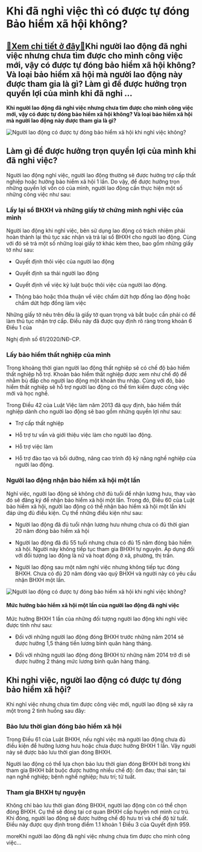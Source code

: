 Khi đã nghỉ việc thì có được tự đóng Bảo hiểm xã hội không?
===========================================================

[:gift:Xem chi tiết ở đây:gift:](https://hddtvn.com/khi-da-nghi-viec-thi-co-duoc-tu-dong-bao-hiem-xa-hoi-khong/)Khi người lao động đã nghỉ việc nhưng chưa tìm được cho mình công việc mới, vậy có được tự đóng bảo hiểm xã hội không? Và loại bảo hiểm xã hội mà người lao động này được tham gia là gì? Làm gì để được hưởng trọn quyền lợi của mình khi đã nghỉ …
----------------------------------------------------------------------------------------------------------------------------------------------------------------------------------------------------------------------------------------------------

**Khi người lao động đã nghỉ việc nhưng chưa tìm được cho mình công việc mới, vậy có được tự đóng bảo hiểm xã hội không? Và loại bảo hiểm xã hội mà người lao động này được tham gia là gì?**


![Người lao động có được tự đóng bảo hiểm xã hội khi nghỉ việc không?](https://hddtvn.com/wp-content/uploads/2021/01/cac-doi-tuong-tham-gia-bao-hiem-xa-hoi-bat-buoc-theo-luat-bao-hiem-xa-hoi-hien-hanh-62150.jpg)


Làm gì để được hưởng trọn quyền lợi của mình khi đã nghỉ việc?
--------------------------------------------------------------


Người lao động nghỉ việc, người lao động thường sẽ được hưởng trợ cấp thất nghiệp hoặc hưởng bảo hiểm xã hội 1 lần. Do vậy, để được hưởng trọn những quyền lợi vốn có của mình, người lao động cần thực hiện một số những công việc như sau:


### Lấy lại sổ BHXH và những giấy tờ chứng minh nghỉ việc của mình


Người lao động khi nghỉ việc, bên sử dụng lao động có trách nhiệm phải hoàn thành lại thủ tục xác nhận và trả lại sổ BHXH cho người lao động. Cùng với đó sẽ trả một số những loại giấy tờ khác kèm theo, bao gồm những giấy tờ như sau:




* Quyết định thôi việc của người lao động

* Quyết định sa thải người lao động

* Quyết định về việc kỷ luật buộc thôi việc của người lao động.

* Thông báo hoặc thỏa thuận về việc chấm dứt hợp đồng lao động hoặc chấm dứt hợp đồng làm việc



Những giấy tờ nêu trên đều là giấy tờ quan trọng và bắt buộc cần phải có để làm thủ tục nhận trợ cấp. Điều này đã được quy định rõ ràng trong khoản 6 Điều 1 của  

Nghị định số 61/2020/NĐ-CP.


### Lấy bảo hiểm thất nghiệp của mình


Trong khoảng thời gian người lao động thất nghiệp sẽ có chế độ bảo hiểm thất nghiệp hỗ trợ. Khoản bảo hiểm thất nghiệp được xem như chế độ để nhằm bù đắp cho người lao động một khoản thu nhập. Cùng với đó, bảo hiểm thất nghiệp sẽ hỗ trợ người lao động có thể tìm kiếm được công việc mới và học nghề.


Trong Điều 42 của Luật Việc làm năm 2013 đã quy định, bảo hiểm thất nghiệp dành cho người lao động sẽ bao gồm những quyền lợi như sau:




* Trợ cấp thất nghiệp

* Hỗ trợ tư vấn và giới thiệu việc làm cho người lao động.

* Hỗ trợ việc làm

* Hỗ trợ đào tạo và bồi dưỡng, nâng cao trình độ kỹ năng nghề nghiệp của người lao động.



### Người lao động nhận bảo hiểm xã hội một lần


Nghỉ việc, người lao động sẽ không chờ đủ tuổi để nhận lương hưu, thay vào đó sẽ đăng ký để nhận bảo hiểm xã hội một lần. Trong đó, Điều 60 của Luật bảo hiểm xã hội, người lao động có thể nhận bảo hiểm xã hội một lần khi đáp ứng đủ điều kiện. Cụ thể những điều kiện như sau:




* Người lao động đã đủ tuổi nhận lương hưu nhưng chưa có đủ thời gian 20 năm đóng bảo hiểm xã hội

* Người lao động đã đủ 55 tuổi nhưng chưa có đủ 15 năm đóng bảo hiểm xã hội. Người này không tiếp tục tham gia BHXH tự nguyện. Áp dụng đối với đối tượng lao động là nữ và hoạt động ở xã, phường, thị trấn.

* Người lao động sau một năm nghỉ việc nhưng không tiếp tục đóng BHXH. Chưa có đủ 20 năm đóng vào quỹ BHXH và người này có yêu cầu nhận BHXH một lần.



![Người lao động có được tự đóng bảo hiểm xã hội khi nghỉ việc không?](https://hddtvn.com/wp-content/uploads/2021/01/photo1550970826814-1550970826983-crop-1550970855003542650869.jpg)


#### Mức hưởng bảo hiểm xã hội một lần của người lao động đã nghỉ việc


Mức hưởng BHXH 1 lần của những đối tượng người lao động khi nghỉ việc được tính như sau:




* Đối với những người lao động đóng BHXH trước những năm 2014 sẽ được hưởng 1,5 tháng tiền lương bình quân hàng tháng.

* Đối với những người lao động đóng BHXH từ những năm 2014 trở đi sẽ được hưởng 2 tháng mức lương bình quân hàng tháng.



Khi nghỉ việc, người lao động có được tự đóng bảo hiểm xã hội?
--------------------------------------------------------------


Khi nghỉ việc nhưng chưa tìm được công việc mới, người lao động sẽ xảy ra một trong 2 tình huống sau đây:


### Bảo lưu thời gian đóng bảo hiểm xã hội


Trong Điều 61 của Luật BHXH, nếu nghỉ việc mà người lao động chưa đủ điều kiện để hưởng lương hưu hoặc chưa được hưởng BHXH 1 lần. Vậy người này sẽ được bảo lưu thời gian đóng BHXH.


Người lao động có thể lựa chọn bảo lưu thời gian đóng BHXH bởi trong khi tham gia BHXH bắt buộc được hưởng nhiều chế độ: ốm đau; thai sản; tai nạn nghề nghiệp; bệnh nghề nghiệp; hưu trí; tử tuất.


### Tham gia BHXH tự nguyện


Không chỉ bảo lưu thời gian đóng BHXH, người lao động còn có thể chọn đóng BHXH. Cụ thể sẽ đóng tại cơ quan BHXH cấp huyện nơi mình cư trú. Khi đóng, người lao động sẽ được hưởng chế độ hưu trí và chế độ tử tuất. Điều này được quy định trong điểm 1.1 khoản 1 Điều 3 của Quyết định 959.


moreKhi người lao động đã nghỉ việc nhưng chưa tìm được cho mình công việc…

